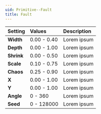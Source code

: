 ```yaml
---
uid: Primitive--Fault
title: Fault
---
```


| Setting | Values | Description |
| :--- | :--- | :--- |
| **Width** | 0.00 - 0.40 | Lorem ipsum |
| **Depth** | 0.00 - 1.00 | Lorem ipsum |
| **Shrink** | 0.00 - 0.50 | Lorem ipsum |
| **Scale** | 0.10 - 0.75 | Lorem ipsum |
| **Chaos** | 0.25 - 0.90 | Lorem ipsum |
| **X** | 0.00 - 1.00 | Lorem ipsum |
| **Y** | 0.00 - 1.00 | Lorem ipsum |
| **Angle** | 0 - 360 | Lorem ipsum |
| **Seed** | 0 - 128000 | Lorem ipsum |
